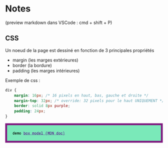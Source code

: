# Notes

(preview markdown dans VSCode : cmd + shift + P)

## CSS

Un noeud de la page est dessiné en fonction de 3 principales propriétés
- margin (les marges extérieures)
- border (la bordure)
- padding (les marges intérieures)

Exemple de css :
```css
div {
    margin: 16px; /* 16 pixels en haut, bas, gauche et droite */
    margin-top: 32px; /* override: 32 pixels pour le haut UNIQUEMENT */
    border: solid 8px purple; 
    padding: 24px; 
}
```
<img src="demo-box-model.png">
